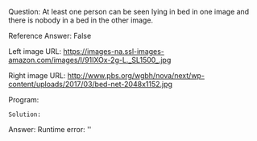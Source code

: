 Question: At least one person can be seen lying in bed in one image and there is nobody in a bed in the other image.

Reference Answer: False

Left image URL: https://images-na.ssl-images-amazon.com/images/I/91IXOx-2g-L._SL1500_.jpg

Right image URL: http://www.pbs.org/wgbh/nova/next/wp-content/uploads/2017/03/bed-net-2048x1152.jpg

Program:

```
Solution:
```
Answer: Runtime error: ''

